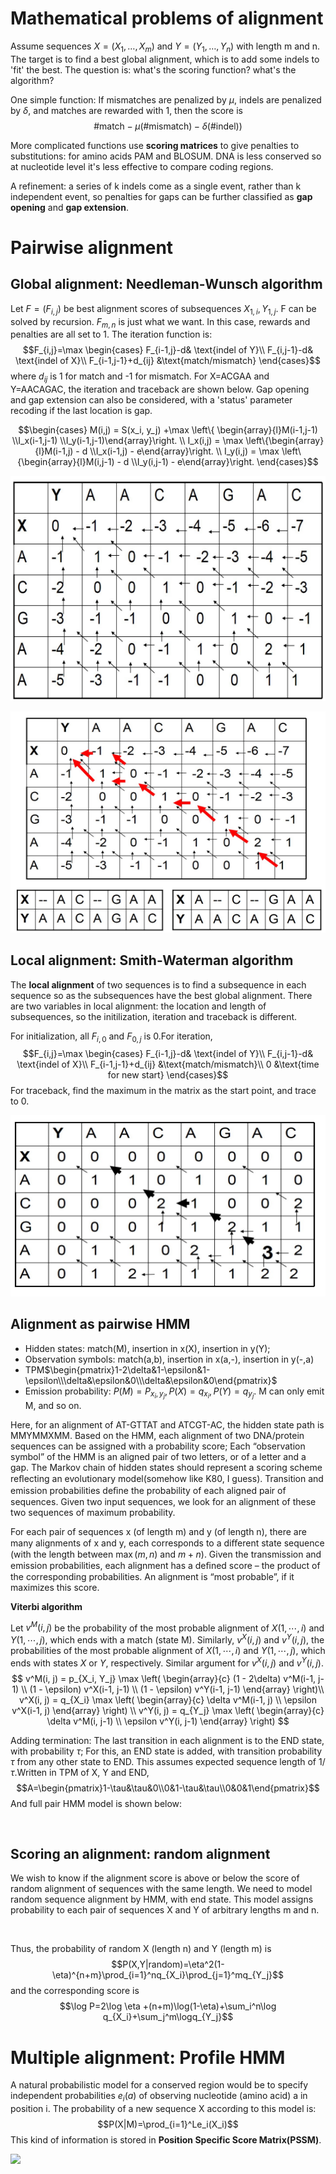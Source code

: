 # Mathematical problems of alignment

Assume sequences $X=(X_1,\dots,X_m)$ and $Y=(Y_1,\dots,Y_n)$ with length m and n. The target is to find a best global alignment, which is to add some indels to 'fit' the best. The question is: what's the scoring function? what's the algorithm?

One simple function: If mismatches are penalized by $\mu$, indels are penalized by $\delta$, and matches are rewarded with 1, then the score is
$$\# \text{match}-\mu(\#\text{mismatch})-\delta(\#\text{indel}))$$

More complicated functions use **scoring matrices** to give penalties to substitutions: for amino acids PAM and BLOSUM. DNA is less conserved so at nucleotide level it's less effective to compare coding regions.

A refinement: a series of k indels come as a single event, rather than k independent event, so penalties for gaps can be further classified as **gap opening** and **gap extension**.

# Pairwise alignment

## Global alignment: Needleman-Wunsch algorithm

Let $F=(F_{i,j})$ be best alignment scores of subsequences $X_{1,i},Y_{1,j}$. F can be solved by recursion. $F_{m,n}$ is just what we want. In this case, rewards and penalties are all set to 1. The iteration function is:
$$F_{i,j}=\max \begin{cases}
F_{i-1,j}-d& \text{indel of Y}\\
F_{i,j-1}-d& \text{indel of X}\\
F_{i-1,j-1}+d_{ij} &\text{match/mismatch}
\end{cases}$$
where $d_{ij}$ is 1 for match and -1 for mismatch. For X=ACGAA and Y=AACAGAC, the iteration and traceback are shown below. Gap opening and gap extension can also be considered, with a 'status' parameter recoding if the last location is gap.

$$\begin{cases}
M(i,j) = S(x_i, y_j) +\max \left\{
\begin{array}{l}M(i-1,j-1) \\I_x(i-1,j-1) \\I_y(i-1,j-1)\end{array}\right. \\
I_x(i,j) = \max \left\{\begin{array}{l}M(i-1,j) - d \\I_x(i-1,j) - e\end{array}\right. \\
I_y(i,j) = \max \left\{\begin{array}{l}M(i,j-1) - d \\I_y(i,j-1) - e\end{array}\right.
\end{cases}$$

![1.png](1.png)

![2.png](2.png)

## Local alignment: Smith-Waterman algorithm

The **local alignment** of two sequences is to find a subsequence in each sequence so as the subsequences have the best global alignment. There are two variables in local alignment: the location and length of subsequences, so the initilization, iteration and traceback is different.

For initialization, all $F_{i,0}$ and $F_{0,j}$ is 0.For iteration,
$$F_{i,j}=\max \begin{cases}
F_{i-1,j}-d& \text{indel of Y}\\
F_{i,j-1}-d& \text{indel of X}\\
F_{i-1,j-1}+d_{ij} &\text{match/mismatch}\\
0 &\text{time for new start}
\end{cases}$$
For traceback, find the maximum in the matrix as the start point, and trace to 0.

![](3.png)

## Alignment as pairwise HMM

- Hidden states: match(M), insertion in x(X), insertion in y(Y);
- Observation symbols: match(a,b), insertion in x(a,-), insertion in y(-,a)
- TPM$\begin{pmatrix}1-2\delta&1-\epsilon&1-\epsilon\\\delta&\epsilon&0\\\delta&\epsilon&0\end{pmatrix}$
- Emission probability: $P(M)=P_{x_i,y_j},P(X)=q_{x_i},P(Y)=q_{y_j}$. M can only emit M, and so on.

Here, for an alignment of AT-GTTAT and ATCGT-AC, the hidden state path is MMYMMXMM. Based on the HMM, each alignment of two DNA/protein sequences can be assigned with a probability score; Each “observation symbol” of the HMM is an aligned pair of two
letters, or of a letter and a gap. The Markov chain of hidden states should represent a scoring scheme reﬂecting an evolutionary model(somehow like K80, I guess). Transition and emission probabilities deﬁne the probability of each aligned pair of sequences. Given two input sequences, we look for an alignment of these two sequences of maximum probability.

For each pair of sequences x (of length m) and y (of length n), there are many alignments of x and y, each corresponds to a diﬀerent state sequence (with the length between $\max(m, n)$ and $m + n$). Given the transmission and emission probabilities, each alignment has a deﬁned score – the product of the corresponding probabilities. An alignment is “most probable”, if it maximizes this score.

**Viterbi algorithm**

Let $v^M(i, j)$ be the probability of the most probable alignment of $X(1, \cdots, i)$ and $Y(1, \cdots, j)$, which ends with a match (state M). Similarly, $v^X(i, j)$ and $v^Y(i, j)$, the probabilities of the most probable alignment of $X(1, \cdots, i)$ and $Y(1, \cdots, j)$, which ends with states $X$ or $Y$, respectively. Similar argument for $v^X(i,j)$ and $v^Y(i,j)$.
$$
v^M(i, j) = p_{X_i, Y_j} \max \left(
\begin{array}{c}
(1 - 2\delta) v^M(i-1, j-1) \\
(1 - \epsilon) v^X(i-1, j-1) \\
(1 - \epsilon) v^Y(i-1, j-1)
\end{array}
\right)\\
v^X(i, j) = q_{X_i} \max \left(
\begin{array}{c}
\delta v^M(i-1, j) \\
\epsilon v^X(i-1, j)
\end{array}
\right) \\
v^Y(i, j) = q_{Y_j} \max \left(
    \begin{array}{c}
\delta v^M(i, j-1) \\
\epsilon v^Y(i, j-1)
\end{array}
\right)
$$

Adding termination: The last transition in each alignment is to the END state, with probability $\tau$; For this, an END state is added, with transition probability $\tau$ from any other state to END. This assumes expected sequence length of $1/\tau$.Written in TPM of X, Y and END, 
$$A=\begin{pmatrix}1-\tau&\tau&0\\0&1-\tau&\tau\\0&0&1\end{pmatrix}$$
And full pair HMM model is shown below:

![]()

## Scoring an alignment: random alignment

We wish to know if the alignment score is above or below the score of random alignment of sequences with the same length. We need to model random sequence alignment by HMM, with end
state. This model assigns probability to each pair of sequences X and Y of arbitrary lengths m and n.

![]()

Thus, the probability of random X (length n) and Y (length m) is 
$$P(X,Y|random)=\eta^2(1-\eta)^{n+m}\prod_{i=1}^nq_{X_i}\prod_{j=1}^mq_{Y_j}$$
and the corresponding score is 
$$\log P=2\log \eta +(n+m)\log(1-\eta)+\sum_i^n\log q_{X_i}+\sum_j^m\logq_{Y_j}$$

# Multiple alignment: Profile HMM

A natural probabilistic model for a conserved region would be to specify independent probabilities $e_i(a)$ of observing nucleotide (amino acid) a in position i. The probability of a new sequence X according to this model is: 
$$P(X|M)=\prod_{i=1}^Le_i(X_i)$$
This kind of information is stored in **Position Specific Score Matrix(PSSM)**.

![](4.png)

